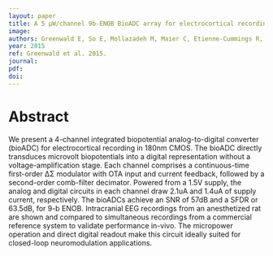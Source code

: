 ```yaml
---
layout: paper
title: A 5 μW/channel 9b-ENOB BioADC array for electrocortical recording
image:
authors: Greenwald E, So E, Mollazadeh M, Maier C, Etienne-Cummings R, Thakor N, and Cauwenberghs G.
year: 2015
ref: Greenwald et al. 2015.
journal:
pdf:
doi:
---
```


# Abstract
We present a 4-channel integrated biopotential analog-to-digital converter (bioADC) for electrocortical recording in 180nm CMOS. The bioADC directly transduces microvolt biopotentials into a digital representation without a voltage-amplification stage. Each channel comprises a continuous-time first-order ΔΣ modulator with OTA input and current feedback, followed by a second-order comb-filter decimator. Powered from a 1.5V supply, the analog and digital circuits in each channel draw 2.1uA and 1.4uA of supply current, respectively. The bioADCs achieve an SNR of 57dB and a SFDR or 63.5dB, for 9-b ENOB. Intracranial EEG recordings from an anesthetized rat are shown and compared to simultaneous recordings from a commercial reference system to validate performance in-vivo. The micropower operation and direct digital readout make this circuit ideally suited for closed-loop neuromodulation applications.
